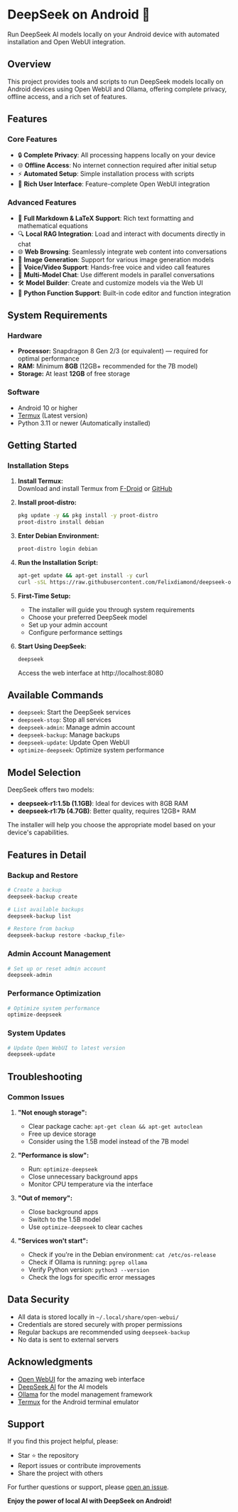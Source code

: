 # DeepSeek on Android 🚀

Run DeepSeek AI models locally on your Android device with automated installation and Open WebUI integration.

## Overview

This project provides tools and scripts to run DeepSeek models locally on Android devices using Open WebUI and Ollama, offering complete privacy, offline access, and a rich set of features.

## Features

### Core Features
- 🔒 **Complete Privacy**: All processing happens locally on your device
- 🌐 **Offline Access**: No internet connection required after initial setup
- ⚡ **Automated Setup**: Simple installation process with scripts
- 🎨 **Rich User Interface**: Feature-complete Open WebUI integration

### Advanced Features
- 📝 **Full Markdown & LaTeX Support**: Rich text formatting and mathematical equations
- 🔍 **Local RAG Integration**: Load and interact with documents directly in chat
- 🌐 **Web Browsing**: Seamlessly integrate web content into conversations
- 🎨 **Image Generation**: Support for various image generation models
- 🎤 **Voice/Video Support**: Hands-free voice and video call features
- 🔄 **Multi-Model Chat**: Use different models in parallel conversations
- 🛠️ **Model Builder**: Create and customize models via the Web UI
- 🐍 **Python Function Support**: Built-in code editor and function integration

## System Requirements

### Hardware
- **Processor:** Snapdragon 8 Gen 2/3 (or equivalent) — required for optimal performance
- **RAM:** Minimum **8GB** (12GB+ recommended for the 7B model)
- **Storage:** At least **12GB** of free storage

### Software
- Android 10 or higher
- [Termux](https://github.com/termux/termux-app/releases) (Latest version)
- Python 3.11 or newer (Automatically installed)

## Getting Started

### Installation Steps

1. **Install Termux:**  
   Download and install Termux from [F-Droid](https://f-droid.org/packages/com.termux/) or [GitHub](https://github.com/termux/termux-app/releases)

2. **Install proot-distro:**
   ```bash
   pkg update -y && pkg install -y proot-distro
   proot-distro install debian
   ```

3. **Enter Debian Environment:**
   ```bash
   proot-distro login debian
   ```

4. **Run the Installation Script:**
   ```bash
   apt-get update && apt-get install -y curl
   curl -sSL https://raw.githubusercontent.com/Felixdiamond/deepseek-on-android/bankai/install.sh | bash
   ```

5. **First-Time Setup:**
   - The installer will guide you through system requirements
   - Choose your preferred DeepSeek model
   - Set up your admin account
   - Configure performance settings

6. **Start Using DeepSeek:**
   ```bash
   deepseek
   ```
   Access the web interface at http://localhost:8080

## Available Commands

- `deepseek`: Start the DeepSeek services
- `deepseek-stop`: Stop all services
- `deepseek-admin`: Manage admin account
- `deepseek-backup`: Manage backups
- `deepseek-update`: Update Open WebUI
- `optimize-deepseek`: Optimize system performance

## Model Selection

DeepSeek offers two models:
- **deepseek-r1:1.5b (1.1GB)**: Ideal for devices with 8GB RAM
- **deepseek-r1:7b (4.7GB)**: Better quality, requires 12GB+ RAM

The installer will help you choose the appropriate model based on your device's capabilities.

## Features in Detail

### Backup and Restore
```bash
# Create a backup
deepseek-backup create

# List available backups
deepseek-backup list

# Restore from backup
deepseek-backup restore <backup_file>
```

### Admin Account Management
```bash
# Set up or reset admin account
deepseek-admin
```

### Performance Optimization
```bash
# Optimize system performance
optimize-deepseek
```

### System Updates
```bash
# Update Open WebUI to latest version
deepseek-update
```

## Troubleshooting

### Common Issues

1. **"Not enough storage":**
   - Clear package cache: `apt-get clean && apt-get autoclean`
   - Free up device storage
   - Consider using the 1.5B model instead of the 7B model

2. **"Performance is slow":**
   - Run: `optimize-deepseek`
   - Close unnecessary background apps
   - Monitor CPU temperature via the interface

3. **"Out of memory":**
   - Close background apps
   - Switch to the 1.5B model
   - Use `optimize-deepseek` to clear caches

4. **"Services won't start":**
   - Check if you're in the Debian environment: `cat /etc/os-release`
   - Check if Ollama is running: `pgrep ollama`
   - Verify Python version: `python3 --version`
   - Check the logs for specific error messages

## Data Security

- All data is stored locally in `~/.local/share/open-webui/`
- Credentials are stored securely with proper permissions
- Regular backups are recommended using `deepseek-backup`
- No data is sent to external servers

## Acknowledgments

- [Open WebUI](https://github.com/open-webui/open-webui) for the amazing web interface
- [DeepSeek AI](https://github.com/deepseek-ai) for the AI models
- [Ollama](https://github.com/ollama/ollama) for the model management framework
- [Termux](https://github.com/termux) for the Android terminal emulator

## Support

If you find this project helpful, please:
- Star ⭐ the repository
- Report issues or contribute improvements
- Share the project with others

For further questions or support, please [open an issue](../../issues).

**Enjoy the power of local AI with DeepSeek on Android!**